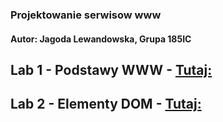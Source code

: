 ### Projektowanie serwisow www
#### Autor: Jagoda Lewandowska, Grupa 185IC

## Lab 1 - Podstawy WWW - [Tutaj:](https://github.com/jagodalewandowska/projektowanie-serwisow-www-lewandowska-185ic/tree/main/Lab1)

## Lab 2 - Elementy DOM - [Tutaj:](https://github.com/jagodalewandowska/projektowanie-serwisow-www-lewandowska-185ic/tree/main/Lab2)


